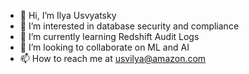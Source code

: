 - 👋 Hi, I’m Ilya Usvyatsky
- 👀 I’m interested in database security and compliance
- 🌱 I’m currently learning Redshift Audit Logs
- 💞️ I’m looking to collaborate on ML and AI
- 📫 How to reach me at usvilya@amazon.com

<!---
usvilya/usvilya is a ✨ special ✨ repository because its `README.md` (this file) appears on your GitHub profile.
You can click the Preview link to take a look at your changes.
--->
